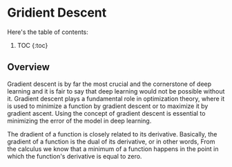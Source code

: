 # Gridient Descent


Here's the table of contents:

1. TOC
{:toc}

## Overview
Gradient descent is by far the most crucial and the cornerstone of deep learning and it is fair to say that deep learning would not be possible without it. Gradient descent plays a fundamental role in optimization theory, where it is used to minimize a function by gradient descent or to maximize it by gradient ascent. Using the concept of gradient descent is essential to minimizing the error of the model in deep learning.

The dradient of a function is closely related to its derivative. 
Basically, the gradient of a function is the dual of its derivative, or in other words,  From the calculus we know that a minimum of a function happens in the point in which the function's derivative is  equal to zero.
